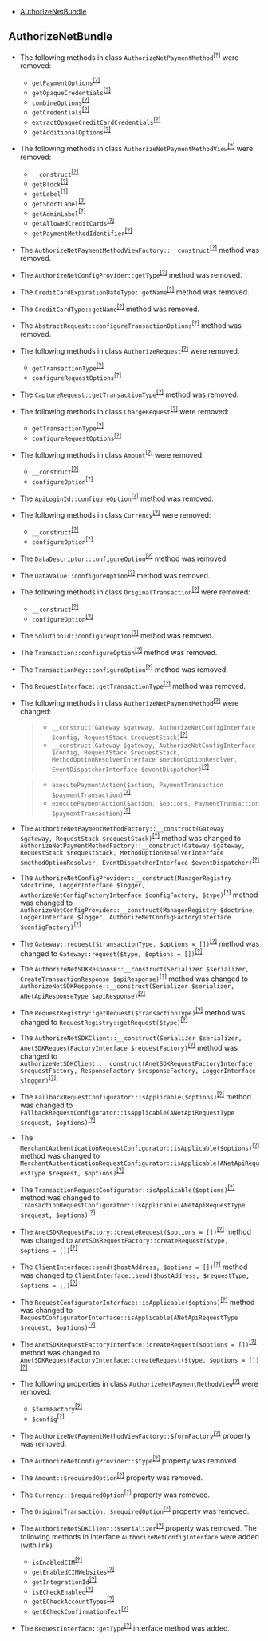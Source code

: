 - [AuthorizeNetBundle](#authorizenetbundle)

AuthorizeNetBundle
------------------
* The following methods in class `AuthorizeNetPaymentMethod`<sup>[[?]](https://github.com/oroinc/OroAuthorizeNetBundle/tree/3.0.0/Method/AuthorizeNetPaymentMethod.php#L202 "Oro\Bundle\AuthorizeNetBundle\Method\AuthorizeNetPaymentMethod")</sup> were removed:
   - `getPaymentOptions`<sup>[[?]](https://github.com/oroinc/OroAuthorizeNetBundle/tree/3.0.0/Method/AuthorizeNetPaymentMethod.php#L202 "Oro\Bundle\AuthorizeNetBundle\Method\AuthorizeNetPaymentMethod::getPaymentOptions")</sup>
   - `getOpaqueCredentials`<sup>[[?]](https://github.com/oroinc/OroAuthorizeNetBundle/tree/3.0.0/Method/AuthorizeNetPaymentMethod.php#L214 "Oro\Bundle\AuthorizeNetBundle\Method\AuthorizeNetPaymentMethod::getOpaqueCredentials")</sup>
   - `combineOptions`<sup>[[?]](https://github.com/oroinc/OroAuthorizeNetBundle/tree/3.0.0/Method/AuthorizeNetPaymentMethod.php#L228 "Oro\Bundle\AuthorizeNetBundle\Method\AuthorizeNetPaymentMethod::combineOptions")</sup>
   - `getCredentials`<sup>[[?]](https://github.com/oroinc/OroAuthorizeNetBundle/tree/3.0.0/Method/AuthorizeNetPaymentMethod.php#L240 "Oro\Bundle\AuthorizeNetBundle\Method\AuthorizeNetPaymentMethod::getCredentials")</sup>
   - `extractOpaqueCreditCardCredentials`<sup>[[?]](https://github.com/oroinc/OroAuthorizeNetBundle/tree/3.0.0/Method/AuthorizeNetPaymentMethod.php#L273 "Oro\Bundle\AuthorizeNetBundle\Method\AuthorizeNetPaymentMethod::extractOpaqueCreditCardCredentials")</sup>
   - `getAdditionalOptions`<sup>[[?]](https://github.com/oroinc/OroAuthorizeNetBundle/tree/3.0.0/Method/AuthorizeNetPaymentMethod.php#L315 "Oro\Bundle\AuthorizeNetBundle\Method\AuthorizeNetPaymentMethod::getAdditionalOptions")</sup>
* The following methods in class `AuthorizeNetPaymentMethodView`<sup>[[?]](https://github.com/oroinc/OroAuthorizeNetBundle/tree/3.0.0/Method/View/AuthorizeNetPaymentMethodView.php#L27 "Oro\Bundle\AuthorizeNetBundle\Method\View\AuthorizeNetPaymentMethodView")</sup> were removed:
   - `__construct`<sup>[[?]](https://github.com/oroinc/OroAuthorizeNetBundle/tree/3.0.0/Method/View/AuthorizeNetPaymentMethodView.php#L27 "Oro\Bundle\AuthorizeNetBundle\Method\View\AuthorizeNetPaymentMethodView::__construct")</sup>
   - `getBlock`<sup>[[?]](https://github.com/oroinc/OroAuthorizeNetBundle/tree/3.0.0/Method/View/AuthorizeNetPaymentMethodView.php#L59 "Oro\Bundle\AuthorizeNetBundle\Method\View\AuthorizeNetPaymentMethodView::getBlock")</sup>
   - `getLabel`<sup>[[?]](https://github.com/oroinc/OroAuthorizeNetBundle/tree/3.0.0/Method/View/AuthorizeNetPaymentMethodView.php#L67 "Oro\Bundle\AuthorizeNetBundle\Method\View\AuthorizeNetPaymentMethodView::getLabel")</sup>
   - `getShortLabel`<sup>[[?]](https://github.com/oroinc/OroAuthorizeNetBundle/tree/3.0.0/Method/View/AuthorizeNetPaymentMethodView.php#L75 "Oro\Bundle\AuthorizeNetBundle\Method\View\AuthorizeNetPaymentMethodView::getShortLabel")</sup>
   - `getAdminLabel`<sup>[[?]](https://github.com/oroinc/OroAuthorizeNetBundle/tree/3.0.0/Method/View/AuthorizeNetPaymentMethodView.php#L83 "Oro\Bundle\AuthorizeNetBundle\Method\View\AuthorizeNetPaymentMethodView::getAdminLabel")</sup>
   - `getAllowedCreditCards`<sup>[[?]](https://github.com/oroinc/OroAuthorizeNetBundle/tree/3.0.0/Method/View/AuthorizeNetPaymentMethodView.php#L91 "Oro\Bundle\AuthorizeNetBundle\Method\View\AuthorizeNetPaymentMethodView::getAllowedCreditCards")</sup>
   - `getPaymentMethodIdentifier`<sup>[[?]](https://github.com/oroinc/OroAuthorizeNetBundle/tree/3.0.0/Method/View/AuthorizeNetPaymentMethodView.php#L99 "Oro\Bundle\AuthorizeNetBundle\Method\View\AuthorizeNetPaymentMethodView::getPaymentMethodIdentifier")</sup>
* The `AuthorizeNetPaymentMethodViewFactory::__construct`<sup>[[?]](https://github.com/oroinc/OroAuthorizeNetBundle/tree/3.0.0/Method/View/Factory/AuthorizeNetPaymentMethodViewFactory.php#L19 "Oro\Bundle\AuthorizeNetBundle\Method\View\Factory\AuthorizeNetPaymentMethodViewFactory::__construct")</sup> method was removed.
* The `AuthorizeNetConfigProvider::getType`<sup>[[?]](https://github.com/oroinc/OroAuthorizeNetBundle/tree/3.0.0/Method/Config/Provider/AuthorizeNetConfigProvider.php#L71 "Oro\Bundle\AuthorizeNetBundle\Method\Config\Provider\AuthorizeNetConfigProvider::getType")</sup> method was removed.
* The `CreditCardExpirationDateType::getName`<sup>[[?]](https://github.com/oroinc/OroAuthorizeNetBundle/tree/3.0.0/Form/Type/CreditCardExpirationDateType.php#L51 "Oro\Bundle\AuthorizeNetBundle\Form\Type\CreditCardExpirationDateType::getName")</sup> method was removed.
* The `CreditCardType::getName`<sup>[[?]](https://github.com/oroinc/OroAuthorizeNetBundle/tree/3.0.0/Form/Type/CreditCardType.php#L109 "Oro\Bundle\AuthorizeNetBundle\Form\Type\CreditCardType::getName")</sup> method was removed.
* The `AbstractRequest::configureTransactionOptions`<sup>[[?]](https://github.com/oroinc/OroAuthorizeNetBundle/tree/3.0.0/AuthorizeNet/Request/AbstractRequest.php#L62 "Oro\Bundle\AuthorizeNetBundle\AuthorizeNet\Request\AbstractRequest::configureTransactionOptions")</sup> method was removed.
* The following methods in class `AuthorizeRequest`<sup>[[?]](https://github.com/oroinc/OroAuthorizeNetBundle/tree/3.0.0/AuthorizeNet/Request/AuthorizeRequest.php#L12 "Oro\Bundle\AuthorizeNetBundle\AuthorizeNet\Request\AuthorizeRequest")</sup> were removed:
   - `getTransactionType`<sup>[[?]](https://github.com/oroinc/OroAuthorizeNetBundle/tree/3.0.0/AuthorizeNet/Request/AuthorizeRequest.php#L12 "Oro\Bundle\AuthorizeNetBundle\AuthorizeNet\Request\AuthorizeRequest::getTransactionType")</sup>
   - `configureRequestOptions`<sup>[[?]](https://github.com/oroinc/OroAuthorizeNetBundle/tree/3.0.0/AuthorizeNet/Request/AuthorizeRequest.php#L20 "Oro\Bundle\AuthorizeNetBundle\AuthorizeNet\Request\AuthorizeRequest::configureRequestOptions")</sup>
* The `CaptureRequest::getTransactionType`<sup>[[?]](https://github.com/oroinc/OroAuthorizeNetBundle/tree/3.0.0/AuthorizeNet/Request/CaptureRequest.php#L12 "Oro\Bundle\AuthorizeNetBundle\AuthorizeNet\Request\CaptureRequest::getTransactionType")</sup> method was removed.
* The following methods in class `ChargeRequest`<sup>[[?]](https://github.com/oroinc/OroAuthorizeNetBundle/tree/3.0.0/AuthorizeNet/Request/ChargeRequest.php#L12 "Oro\Bundle\AuthorizeNetBundle\AuthorizeNet\Request\ChargeRequest")</sup> were removed:
   - `getTransactionType`<sup>[[?]](https://github.com/oroinc/OroAuthorizeNetBundle/tree/3.0.0/AuthorizeNet/Request/ChargeRequest.php#L12 "Oro\Bundle\AuthorizeNetBundle\AuthorizeNet\Request\ChargeRequest::getTransactionType")</sup>
   - `configureRequestOptions`<sup>[[?]](https://github.com/oroinc/OroAuthorizeNetBundle/tree/3.0.0/AuthorizeNet/Request/ChargeRequest.php#L20 "Oro\Bundle\AuthorizeNetBundle\AuthorizeNet\Request\ChargeRequest::configureRequestOptions")</sup>
* The following methods in class `Amount`<sup>[[?]](https://github.com/oroinc/OroAuthorizeNetBundle/tree/3.0.0/AuthorizeNet/Option/Amount.php#L17 "Oro\Bundle\AuthorizeNetBundle\AuthorizeNet\Option\Amount")</sup> were removed:
   - `__construct`<sup>[[?]](https://github.com/oroinc/OroAuthorizeNetBundle/tree/3.0.0/AuthorizeNet/Option/Amount.php#L17 "Oro\Bundle\AuthorizeNetBundle\AuthorizeNet\Option\Amount::__construct")</sup>
   - `configureOption`<sup>[[?]](https://github.com/oroinc/OroAuthorizeNetBundle/tree/3.0.0/AuthorizeNet/Option/Amount.php#L25 "Oro\Bundle\AuthorizeNetBundle\AuthorizeNet\Option\Amount::configureOption")</sup>
* The `ApiLoginId::configureOption`<sup>[[?]](https://github.com/oroinc/OroAuthorizeNetBundle/tree/3.0.0/AuthorizeNet/Option/ApiLoginId.php#L12 "Oro\Bundle\AuthorizeNetBundle\AuthorizeNet\Option\ApiLoginId::configureOption")</sup> method was removed.
* The following methods in class `Currency`<sup>[[?]](https://github.com/oroinc/OroAuthorizeNetBundle/tree/3.0.0/AuthorizeNet/Option/Currency.php#L33 "Oro\Bundle\AuthorizeNetBundle\AuthorizeNet\Option\Currency")</sup> were removed:
   - `__construct`<sup>[[?]](https://github.com/oroinc/OroAuthorizeNetBundle/tree/3.0.0/AuthorizeNet/Option/Currency.php#L33 "Oro\Bundle\AuthorizeNetBundle\AuthorizeNet\Option\Currency::__construct")</sup>
   - `configureOption`<sup>[[?]](https://github.com/oroinc/OroAuthorizeNetBundle/tree/3.0.0/AuthorizeNet/Option/Currency.php#L42 "Oro\Bundle\AuthorizeNetBundle\AuthorizeNet\Option\Currency::configureOption")</sup>
* The `DataDescriptor::configureOption`<sup>[[?]](https://github.com/oroinc/OroAuthorizeNetBundle/tree/3.0.0/AuthorizeNet/Option/DataDescriptor.php#L12 "Oro\Bundle\AuthorizeNetBundle\AuthorizeNet\Option\DataDescriptor::configureOption")</sup> method was removed.
* The `DataValue::configureOption`<sup>[[?]](https://github.com/oroinc/OroAuthorizeNetBundle/tree/3.0.0/AuthorizeNet/Option/DataValue.php#L12 "Oro\Bundle\AuthorizeNetBundle\AuthorizeNet\Option\DataValue::configureOption")</sup> method was removed.
* The following methods in class `OriginalTransaction`<sup>[[?]](https://github.com/oroinc/OroAuthorizeNetBundle/tree/3.0.0/AuthorizeNet/Option/OriginalTransaction.php#L17 "Oro\Bundle\AuthorizeNetBundle\AuthorizeNet\Option\OriginalTransaction")</sup> were removed:
   - `__construct`<sup>[[?]](https://github.com/oroinc/OroAuthorizeNetBundle/tree/3.0.0/AuthorizeNet/Option/OriginalTransaction.php#L17 "Oro\Bundle\AuthorizeNetBundle\AuthorizeNet\Option\OriginalTransaction::__construct")</sup>
   - `configureOption`<sup>[[?]](https://github.com/oroinc/OroAuthorizeNetBundle/tree/3.0.0/AuthorizeNet/Option/OriginalTransaction.php#L25 "Oro\Bundle\AuthorizeNetBundle\AuthorizeNet\Option\OriginalTransaction::configureOption")</sup>
* The `SolutionId::configureOption`<sup>[[?]](https://github.com/oroinc/OroAuthorizeNetBundle/tree/3.0.0/AuthorizeNet/Option/SolutionId.php#L12 "Oro\Bundle\AuthorizeNetBundle\AuthorizeNet\Option\SolutionId::configureOption")</sup> method was removed.
* The `Transaction::configureOption`<sup>[[?]](https://github.com/oroinc/OroAuthorizeNetBundle/tree/3.0.0/AuthorizeNet/Option/Transaction.php#L16 "Oro\Bundle\AuthorizeNetBundle\AuthorizeNet\Option\Transaction::configureOption")</sup> method was removed.
* The `TransactionKey::configureOption`<sup>[[?]](https://github.com/oroinc/OroAuthorizeNetBundle/tree/3.0.0/AuthorizeNet/Option/TransactionKey.php#L12 "Oro\Bundle\AuthorizeNetBundle\AuthorizeNet\Option\TransactionKey::configureOption")</sup> method was removed.
* The `RequestInterface::getTransactionType`<sup>[[?]](https://github.com/oroinc/OroAuthorizeNetBundle/tree/3.0.0/AuthorizeNet/Request/RequestInterface.php#L12 "Oro\Bundle\AuthorizeNetBundle\AuthorizeNet\Request\RequestInterface::getTransactionType")</sup> method was removed.
* The following methods in class `AuthorizeNetPaymentMethod`<sup>[[?]](https://github.com/oroinc/OroAuthorizeNetBundle/tree/3.1.0/Method/AuthorizeNetPaymentMethod.php#L51 "Oro\Bundle\AuthorizeNetBundle\Method\AuthorizeNetPaymentMethod")</sup> were changed:
  > - `__construct(Gateway $gateway, AuthorizeNetConfigInterface $config, RequestStack $requestStack)`<sup>[[?]](https://github.com/oroinc/OroAuthorizeNetBundle/tree/3.0.0/Method/AuthorizeNetPaymentMethod.php#L39 "Oro\Bundle\AuthorizeNetBundle\Method\AuthorizeNetPaymentMethod")</sup>
  > - `__construct(Gateway $gateway, AuthorizeNetConfigInterface $config, RequestStack $requestStack, MethodOptionResolverInterface $methodOptionResolver, EventDispatcherInterface $eventDispatcher)`<sup>[[?]](https://github.com/oroinc/OroAuthorizeNetBundle/tree/3.1.0/Method/AuthorizeNetPaymentMethod.php#L51 "Oro\Bundle\AuthorizeNetBundle\Method\AuthorizeNetPaymentMethod")</sup>

  > - `executePaymentAction($action, PaymentTransaction $paymentTransaction)`<sup>[[?]](https://github.com/oroinc/OroAuthorizeNetBundle/tree/3.0.0/Method/AuthorizeNetPaymentMethod.php#L175 "Oro\Bundle\AuthorizeNetBundle\Method\AuthorizeNetPaymentMethod")</sup>
  > - `executePaymentAction($action, $options, PaymentTransaction $paymentTransaction)`<sup>[[?]](https://github.com/oroinc/OroAuthorizeNetBundle/tree/3.1.0/Method/AuthorizeNetPaymentMethod.php#L191 "Oro\Bundle\AuthorizeNetBundle\Method\AuthorizeNetPaymentMethod")</sup>

* The `AuthorizeNetPaymentMethodFactory::__construct(Gateway $gateway, RequestStack $requestStack)`<sup>[[?]](https://github.com/oroinc/OroAuthorizeNetBundle/tree/3.0.0/Method/Factory/AuthorizeNetPaymentMethodFactory.php#L25 "Oro\Bundle\AuthorizeNetBundle\Method\Factory\AuthorizeNetPaymentMethodFactory")</sup> method was changed to `AuthorizeNetPaymentMethodFactory::__construct(Gateway $gateway, RequestStack $requestStack, MethodOptionResolverInterface $methodOptionResolver, EventDispatcherInterface $eventDispatcher)`<sup>[[?]](https://github.com/oroinc/OroAuthorizeNetBundle/tree/3.1.0/Method/Factory/AuthorizeNetPaymentMethodFactory.php#L41 "Oro\Bundle\AuthorizeNetBundle\Method\Factory\AuthorizeNetPaymentMethodFactory")</sup>
* The `AuthorizeNetConfigProvider::__construct(ManagerRegistry $doctrine, LoggerInterface $logger, AuthorizeNetConfigFactoryInterface $configFactory, $type)`<sup>[[?]](https://github.com/oroinc/OroAuthorizeNetBundle/tree/3.0.0/Method/Config/Provider/AuthorizeNetConfigProvider.php#L44 "Oro\Bundle\AuthorizeNetBundle\Method\Config\Provider\AuthorizeNetConfigProvider")</sup> method was changed to `AuthorizeNetConfigProvider::__construct(ManagerRegistry $doctrine, LoggerInterface $logger, AuthorizeNetConfigFactoryInterface $configFactory)`<sup>[[?]](https://github.com/oroinc/OroAuthorizeNetBundle/tree/3.1.0/Method/Config/Provider/AuthorizeNetConfigProvider.php#L42 "Oro\Bundle\AuthorizeNetBundle\Method\Config\Provider\AuthorizeNetConfigProvider")</sup>
* The `Gateway::request($transactionType, $options = [])`<sup>[[?]](https://github.com/oroinc/OroAuthorizeNetBundle/tree/3.0.0/AuthorizeNet/Gateway.php#L45 "Oro\Bundle\AuthorizeNetBundle\AuthorizeNet\Gateway")</sup> method was changed to `Gateway::request($type, $options = [])`<sup>[[?]](https://github.com/oroinc/OroAuthorizeNetBundle/tree/3.1.0/AuthorizeNet/Gateway.php#L48 "Oro\Bundle\AuthorizeNetBundle\AuthorizeNet\Gateway")</sup>
* The `AuthorizeNetSDKResponse::__construct(Serializer $serializer, CreateTransactionResponse $apiResponse)`<sup>[[?]](https://github.com/oroinc/OroAuthorizeNetBundle/tree/3.0.0/AuthorizeNet/Response/AuthorizeNetSDKResponse.php#L31 "Oro\Bundle\AuthorizeNetBundle\AuthorizeNet\Response\AuthorizeNetSDKResponse")</sup> method was changed to `AuthorizeNetSDKResponse::__construct(Serializer $serializer, ANetApiResponseType $apiResponse)`<sup>[[?]](https://github.com/oroinc/OroAuthorizeNetBundle/tree/3.1.0/AuthorizeNet/Response/AuthorizeNetSDKResponse.php#L32 "Oro\Bundle\AuthorizeNetBundle\AuthorizeNet\Response\AuthorizeNetSDKResponse")</sup>
* The `RequestRegistry::getRequest($transactionType)`<sup>[[?]](https://github.com/oroinc/OroAuthorizeNetBundle/tree/3.0.0/AuthorizeNet/Request/RequestRegistry.php#L27 "Oro\Bundle\AuthorizeNetBundle\AuthorizeNet\Request\RequestRegistry")</sup> method was changed to `RequestRegistry::getRequest($type)`<sup>[[?]](https://github.com/oroinc/OroAuthorizeNetBundle/tree/3.1.0/AuthorizeNet/Request/RequestRegistry.php#L30 "Oro\Bundle\AuthorizeNetBundle\AuthorizeNet\Request\RequestRegistry")</sup>
* The `AuthorizeNetSDKClient::__construct(Serializer $serializer, AnetSDKRequestFactoryInterface $requestFactory)`<sup>[[?]](https://github.com/oroinc/OroAuthorizeNetBundle/tree/3.0.0/AuthorizeNet/Client/AuthorizeNetSDKClient.php#L26 "Oro\Bundle\AuthorizeNetBundle\AuthorizeNet\Client\AuthorizeNetSDKClient")</sup> method was changed to `AuthorizeNetSDKClient::__construct(AnetSDKRequestFactoryInterface $requestFactory, ResponseFactory $responseFactory, LoggerInterface $logger)`<sup>[[?]](https://github.com/oroinc/OroAuthorizeNetBundle/tree/3.1.0/AuthorizeNet/Client/AuthorizeNetSDKClient.php#L35 "Oro\Bundle\AuthorizeNetBundle\AuthorizeNet\Client\AuthorizeNetSDKClient")</sup>
* The `FallbackRequestConfigurator::isApplicable($options)`<sup>[[?]](https://github.com/oroinc/OroAuthorizeNetBundle/tree/3.0.0/AuthorizeNet/Client/RequestConfigurator/FallbackRequestConfigurator.php#L34 "Oro\Bundle\AuthorizeNetBundle\AuthorizeNet\Client\RequestConfigurator\FallbackRequestConfigurator")</sup> method was changed to `FallbackRequestConfigurator::isApplicable(ANetApiRequestType $request, $options)`<sup>[[?]](https://github.com/oroinc/OroAuthorizeNetBundle/tree/3.1.0/AuthorizeNet/Client/RequestConfigurator/FallbackRequestConfigurator.php#L37 "Oro\Bundle\AuthorizeNetBundle\AuthorizeNet\Client\RequestConfigurator\FallbackRequestConfigurator")</sup>
* The `MerchantAuthenticationRequestConfigurator::isApplicable($options)`<sup>[[?]](https://github.com/oroinc/OroAuthorizeNetBundle/tree/3.0.0/AuthorizeNet/Client/RequestConfigurator/MerchantAuthenticationRequestConfigurator.php#L22 "Oro\Bundle\AuthorizeNetBundle\AuthorizeNet\Client\RequestConfigurator\MerchantAuthenticationRequestConfigurator")</sup> method was changed to `MerchantAuthenticationRequestConfigurator::isApplicable(ANetApiRequestType $request, $options)`<sup>[[?]](https://github.com/oroinc/OroAuthorizeNetBundle/tree/3.1.0/AuthorizeNet/Client/RequestConfigurator/MerchantAuthenticationRequestConfigurator.php#L26 "Oro\Bundle\AuthorizeNetBundle\AuthorizeNet\Client\RequestConfigurator\MerchantAuthenticationRequestConfigurator")</sup>
* The `TransactionRequestConfigurator::isApplicable($options)`<sup>[[?]](https://github.com/oroinc/OroAuthorizeNetBundle/tree/3.0.0/AuthorizeNet/Client/RequestConfigurator/TransactionRequestConfigurator.php#L21 "Oro\Bundle\AuthorizeNetBundle\AuthorizeNet\Client\RequestConfigurator\TransactionRequestConfigurator")</sup> method was changed to `TransactionRequestConfigurator::isApplicable(ANetApiRequestType $request, $options)`<sup>[[?]](https://github.com/oroinc/OroAuthorizeNetBundle/tree/3.1.0/AuthorizeNet/Client/RequestConfigurator/TransactionRequestConfigurator.php#L32 "Oro\Bundle\AuthorizeNetBundle\AuthorizeNet\Client\RequestConfigurator\TransactionRequestConfigurator")</sup>
* The `AnetSDKRequestFactory::createRequest($options = [])`<sup>[[?]](https://github.com/oroinc/OroAuthorizeNetBundle/tree/3.0.0/AuthorizeNet/Client/Factory/AnetSDKRequestFactory.php#L27 "Oro\Bundle\AuthorizeNetBundle\AuthorizeNet\Client\Factory\AnetSDKRequestFactory")</sup> method was changed to `AnetSDKRequestFactory::createRequest($type, $options = [])`<sup>[[?]](https://github.com/oroinc/OroAuthorizeNetBundle/tree/3.1.0/AuthorizeNet/Client/Factory/AnetSDKRequestFactory.php#L64 "Oro\Bundle\AuthorizeNetBundle\AuthorizeNet\Client\Factory\AnetSDKRequestFactory")</sup>
* The `ClientInterface::send($hostAddress, $options = [])`<sup>[[?]](https://github.com/oroinc/OroAuthorizeNetBundle/tree/3.0.0/AuthorizeNet/Client/ClientInterface.php#L15 "Oro\Bundle\AuthorizeNetBundle\AuthorizeNet\Client\ClientInterface")</sup> method was changed to `ClientInterface::send($hostAddress, $requestType, $options = [])`<sup>[[?]](https://github.com/oroinc/OroAuthorizeNetBundle/tree/3.1.0/AuthorizeNet/Client/ClientInterface.php#L18 "Oro\Bundle\AuthorizeNetBundle\AuthorizeNet\Client\ClientInterface")</sup>
* The `RequestConfiguratorInterface::isApplicable($options)`<sup>[[?]](https://github.com/oroinc/OroAuthorizeNetBundle/tree/3.0.0/AuthorizeNet/Client/RequestConfigurator/RequestConfiguratorInterface.php#L18 "Oro\Bundle\AuthorizeNetBundle\AuthorizeNet\Client\RequestConfigurator\RequestConfiguratorInterface")</sup> method was changed to `RequestConfiguratorInterface::isApplicable(ANetApiRequestType $request, $options)`<sup>[[?]](https://github.com/oroinc/OroAuthorizeNetBundle/tree/3.1.0/AuthorizeNet/Client/RequestConfigurator/RequestConfiguratorInterface.php#L22 "Oro\Bundle\AuthorizeNetBundle\AuthorizeNet\Client\RequestConfigurator\RequestConfiguratorInterface")</sup>
* The `AnetSDKRequestFactoryInterface::createRequest($options = [])`<sup>[[?]](https://github.com/oroinc/OroAuthorizeNetBundle/tree/3.0.0/AuthorizeNet/Client/Factory/AnetSDKRequestFactoryInterface.php#L14 "Oro\Bundle\AuthorizeNetBundle\AuthorizeNet\Client\Factory\AnetSDKRequestFactoryInterface")</sup> method was changed to `AnetSDKRequestFactoryInterface::createRequest($type, $options = [])`<sup>[[?]](https://github.com/oroinc/OroAuthorizeNetBundle/tree/3.1.0/AuthorizeNet/Client/Factory/AnetSDKRequestFactoryInterface.php#L19 "Oro\Bundle\AuthorizeNetBundle\AuthorizeNet\Client\Factory\AnetSDKRequestFactoryInterface")</sup>
* The following properties in class `AuthorizeNetPaymentMethodView`<sup>[[?]](https://github.com/oroinc/OroAuthorizeNetBundle/tree/3.0.0/Method/View/AuthorizeNetPaymentMethodView.php#L16 "Oro\Bundle\AuthorizeNetBundle\Method\View\AuthorizeNetPaymentMethodView")</sup> were removed:
   - `$formFactory`<sup>[[?]](https://github.com/oroinc/OroAuthorizeNetBundle/tree/3.0.0/Method/View/AuthorizeNetPaymentMethodView.php#L16 "Oro\Bundle\AuthorizeNetBundle\Method\View\AuthorizeNetPaymentMethodView::$formFactory")</sup>
   - `$config`<sup>[[?]](https://github.com/oroinc/OroAuthorizeNetBundle/tree/3.0.0/Method/View/AuthorizeNetPaymentMethodView.php#L21 "Oro\Bundle\AuthorizeNetBundle\Method\View\AuthorizeNetPaymentMethodView::$config")</sup>
* The `AuthorizeNetPaymentMethodViewFactory::$formFactory`<sup>[[?]](https://github.com/oroinc/OroAuthorizeNetBundle/tree/3.0.0/Method/View/Factory/AuthorizeNetPaymentMethodViewFactory.php#L14 "Oro\Bundle\AuthorizeNetBundle\Method\View\Factory\AuthorizeNetPaymentMethodViewFactory::$formFactory")</sup> property was removed.
* The `AuthorizeNetConfigProvider::$type`<sup>[[?]](https://github.com/oroinc/OroAuthorizeNetBundle/tree/3.0.0/Method/Config/Provider/AuthorizeNetConfigProvider.php#L21 "Oro\Bundle\AuthorizeNetBundle\Method\Config\Provider\AuthorizeNetConfigProvider::$type")</sup> property was removed.
* The `Amount::$requiredOption`<sup>[[?]](https://github.com/oroinc/OroAuthorizeNetBundle/tree/3.0.0/AuthorizeNet/Option/Amount.php#L12 "Oro\Bundle\AuthorizeNetBundle\AuthorizeNet\Option\Amount::$requiredOption")</sup> property was removed.
* The `Currency::$requiredOption`<sup>[[?]](https://github.com/oroinc/OroAuthorizeNetBundle/tree/3.0.0/AuthorizeNet/Option/Currency.php#L28 "Oro\Bundle\AuthorizeNetBundle\AuthorizeNet\Option\Currency::$requiredOption")</sup> property was removed.
* The `OriginalTransaction::$requiredOption`<sup>[[?]](https://github.com/oroinc/OroAuthorizeNetBundle/tree/3.0.0/AuthorizeNet/Option/OriginalTransaction.php#L12 "Oro\Bundle\AuthorizeNetBundle\AuthorizeNet\Option\OriginalTransaction::$requiredOption")</sup> property was removed.
* The `AuthorizeNetSDKClient::$serializer`<sup>[[?]](https://github.com/oroinc/OroAuthorizeNetBundle/tree/3.0.0/AuthorizeNet/Client/AuthorizeNetSDKClient.php#L15 "Oro\Bundle\AuthorizeNetBundle\AuthorizeNet\Client\AuthorizeNetSDKClient::$serializer")</sup> property was removed.
The following methods in interface `AuthorizeNetConfigInterface` were added (with link)
   - `isEnabledCIM`<sup>[[?]](https://github.com/oroinc/OroAuthorizeNetBundle/tree/3.1.0/Method/Config/AuthorizeNetConfigInterface.php#L53 "Oro\Bundle\AuthorizeNetBundle\Method\Config\AuthorizeNetConfigInterface::isEnabledCIM")</sup>
   - `getEnabledCIMWebsites`<sup>[[?]](https://github.com/oroinc/OroAuthorizeNetBundle/tree/3.1.0/Method/Config/AuthorizeNetConfigInterface.php#L58 "Oro\Bundle\AuthorizeNetBundle\Method\Config\AuthorizeNetConfigInterface::getEnabledCIMWebsites")</sup>
   - `getIntegrationId`<sup>[[?]](https://github.com/oroinc/OroAuthorizeNetBundle/tree/3.1.0/Method/Config/AuthorizeNetConfigInterface.php#L63 "Oro\Bundle\AuthorizeNetBundle\Method\Config\AuthorizeNetConfigInterface::getIntegrationId")</sup>
   - `isECheckEnabled`<sup>[[?]](https://github.com/oroinc/OroAuthorizeNetBundle/tree/3.1.0/Method/Config/AuthorizeNetConfigInterface.php#L68 "Oro\Bundle\AuthorizeNetBundle\Method\Config\AuthorizeNetConfigInterface::isECheckEnabled")</sup>
   - `getECheckAccountTypes`<sup>[[?]](https://github.com/oroinc/OroAuthorizeNetBundle/tree/3.1.0/Method/Config/AuthorizeNetConfigInterface.php#L73 "Oro\Bundle\AuthorizeNetBundle\Method\Config\AuthorizeNetConfigInterface::getECheckAccountTypes")</sup>
   - `getECheckConfirmationText`<sup>[[?]](https://github.com/oroinc/OroAuthorizeNetBundle/tree/3.1.0/Method/Config/AuthorizeNetConfigInterface.php#L78 "Oro\Bundle\AuthorizeNetBundle\Method\Config\AuthorizeNetConfigInterface::getECheckConfirmationText")</sup>
* The `RequestInterface::getType`<sup>[[?]](https://github.com/oroinc/OroAuthorizeNetBundle/tree/3.1.0/AuthorizeNet/Request/RequestInterface.php#L15 "Oro\Bundle\AuthorizeNetBundle\AuthorizeNet\Request\RequestInterface::getType")</sup> interface method was added.

